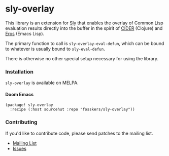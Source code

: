 # sly-overlay

This library is an extension for [Sly][sly] that enables the overlay of Common
Lisp evaluation results directly into the buffer in the spirit of [CIDER][cider]
(Clojure) and [Eros][eros] (Emacs Lisp).

The primary function to call is `sly-overlay-eval-defun`, which can be bound to
whatever is usually bound to `sly-eval-defun`.

There is otherwise no other special setup necessary for using the library.

### Installation

`sly-overlay` is available on MELPA.

#### Doom Emacs

```
(package! sly-overlay
  :recipe (:host sourcehut :repo "fosskers/sly-overlay"))
```

### Contributing

If you'd like to contribute code, please send patches to the mailing list.

- [Mailing List][list]
- [Issues][bugs]

[sly]:   https://github.com/joaotavora/sly
[cider]: https://github.com/clojure-emacs/cider
[eros]:  https://github.com/xiongtx/eros
[list]:  https://lists.sr.ht/~fosskers/sly-overlay
[bugs]:  https://todo.sr.ht/~fosskers/sly-overlay
